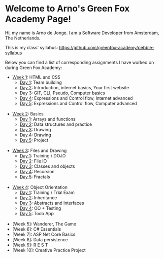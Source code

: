 
Welcome to Arno's Green Fox Academy Page!
==========================================================================

Hi, my name is Arno de Jonge. I am a Software Developer from Amsterdam, The Netherlands.

This is my class' syllabus: https://github.com/greenfox-academy/pebble-syllabus

Below you can find a list of corresponding assignments I have worked on during Green Fox Academy:

* [Week 1](https://github.com/greenfox-academy/DeveloperADJ/tree/master/week-01): HTML and CSS
   * [Day 1](https://github.com/greenfox-academy/DeveloperADJ/tree/master/week-01/day-1): Team building</br>
   * [Day 2](https://github.com/greenfox-academy/DeveloperADJ/tree/master/week-01/day-2/): Introduction, internet basics, Your first website </br>
   * [Day 3](https://github.com/greenfox-academy/DeveloperADJ/tree/master/week-01/day-3): GIT, CLI, Pseudo, Computer basics </br>
   * [Day 4](https://github.com/greenfox-academy/DeveloperADJ/tree/master/week-01/day-4): Expressions and Control flow, Internet advanced </br>
   * [Day 5](https://github.com/greenfox-academy/DeveloperADJ/tree/master/week-01/day-5): Expressions and Control flow, Computer advanced </br>
   </br>
* [Week 2](https://github.com/greenfox-academy/DeveloperADJ/tree/master/week-02): Basics
   * [Day 1](https://github.com/greenfox-academy/DeveloperADJ/tree/master/week-02/day-1): Arrays and functions </br>
   * [Day 2](https://github.com/greenfox-academy/DeveloperADJ/tree/master/week-02/day-2): Data structures and practice </br>
   * [Day 3](https://github.com/greenfox-academy/DeveloperADJ/tree/master/week-02/day-3): Drawing </br>
   * [Day 4](https://github.com/greenfox-academy/DeveloperADJ/tree/master/week-02/day-4): Drawing </br>
   * [Day 5](https://github.com/greenfox-academy/DeveloperADJ/tree/master/week-02/day-5): Project </br>
   </br>
 * [Week 3](https://github.com/greenfox-academy/DeveloperADJ/tree/master/week-03): Files and Drawing
   * [Day 1](https://github.com/greenfox-academy/DeveloperADJ/tree/master/week-03/day-1): Training / DOJO </br>
   * [Day 2](https://github.com/greenfox-academy/DeveloperADJ/tree/master/week-03/day-2): File IO</br>
   * [Day 3](https://github.com/greenfox-academy/DeveloperADJ/tree/master/week-03/day-3): Classes and objects</br>
   * [Day 4](https://github.com/greenfox-academy/DeveloperADJ/tree/master/week-03/day-4): Recursion</br>
   * [Day 5](https://github.com/greenfox-academy/DeveloperADJ/tree/master/week-03/day-5): Fractals</br>
   </br>
 * [Week 4](https://github.com/greenfox-academy/DeveloperADJ/tree/master/week-04): Object Orientation
   * [Day 1](https://github.com/greenfox-academy/DeveloperADJ/tree/master/week-04/day-1): Training / Trial Exam </br>
   * [Day 2](https://github.com/greenfox-academy/DeveloperADJ/tree/master/week-04/day-2): Inheritance</br>
   * [Day 3](https://github.com/greenfox-academy/DeveloperADJ/tree/master/week-04/day-3): Abstracts and Interfaces</br>
   * [Day 4](https://github.com/greenfox-academy/DeveloperADJ/tree/master/week-04/day-4): OO + Testing</br>
   * [Day 5](https://github.com/greenfox-academy/DeveloperADJ/tree/master/week-04/day-5): Todo App</br>
   </br>
 * [Week 5]: Wanderer, The Game
   </br>
 * [Week 6]: C# Essentials
   </br>
 * [Week 7]: ASP.Net Core Basics
   </br>
 * [Week 8]: Data persistence
   </br>
 * [Week 9]: R E S T
   </br>
 * [Week 10]: Creative Practice Project

